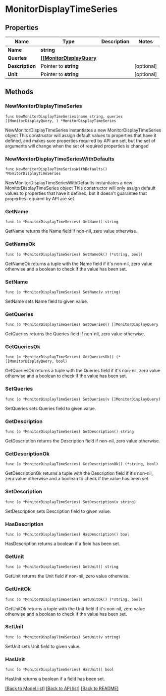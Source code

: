 # MonitorDisplayTimeSeries

## Properties

Name | Type | Description | Notes
------------ | ------------- | ------------- | -------------
**Name** | **string** |  | 
**Queries** | [**[]MonitorDisplayQuery**](MonitorDisplayQuery.md) |  | 
**Description** | Pointer to **string** |  | [optional] 
**Unit** | Pointer to **string** |  | [optional] 

## Methods

### NewMonitorDisplayTimeSeries

`func NewMonitorDisplayTimeSeries(name string, queries []MonitorDisplayQuery, ) *MonitorDisplayTimeSeries`

NewMonitorDisplayTimeSeries instantiates a new MonitorDisplayTimeSeries object
This constructor will assign default values to properties that have it defined,
and makes sure properties required by API are set, but the set of arguments
will change when the set of required properties is changed

### NewMonitorDisplayTimeSeriesWithDefaults

`func NewMonitorDisplayTimeSeriesWithDefaults() *MonitorDisplayTimeSeries`

NewMonitorDisplayTimeSeriesWithDefaults instantiates a new MonitorDisplayTimeSeries object
This constructor will only assign default values to properties that have it defined,
but it doesn't guarantee that properties required by API are set

### GetName

`func (o *MonitorDisplayTimeSeries) GetName() string`

GetName returns the Name field if non-nil, zero value otherwise.

### GetNameOk

`func (o *MonitorDisplayTimeSeries) GetNameOk() (*string, bool)`

GetNameOk returns a tuple with the Name field if it's non-nil, zero value otherwise
and a boolean to check if the value has been set.

### SetName

`func (o *MonitorDisplayTimeSeries) SetName(v string)`

SetName sets Name field to given value.


### GetQueries

`func (o *MonitorDisplayTimeSeries) GetQueries() []MonitorDisplayQuery`

GetQueries returns the Queries field if non-nil, zero value otherwise.

### GetQueriesOk

`func (o *MonitorDisplayTimeSeries) GetQueriesOk() (*[]MonitorDisplayQuery, bool)`

GetQueriesOk returns a tuple with the Queries field if it's non-nil, zero value otherwise
and a boolean to check if the value has been set.

### SetQueries

`func (o *MonitorDisplayTimeSeries) SetQueries(v []MonitorDisplayQuery)`

SetQueries sets Queries field to given value.


### GetDescription

`func (o *MonitorDisplayTimeSeries) GetDescription() string`

GetDescription returns the Description field if non-nil, zero value otherwise.

### GetDescriptionOk

`func (o *MonitorDisplayTimeSeries) GetDescriptionOk() (*string, bool)`

GetDescriptionOk returns a tuple with the Description field if it's non-nil, zero value otherwise
and a boolean to check if the value has been set.

### SetDescription

`func (o *MonitorDisplayTimeSeries) SetDescription(v string)`

SetDescription sets Description field to given value.

### HasDescription

`func (o *MonitorDisplayTimeSeries) HasDescription() bool`

HasDescription returns a boolean if a field has been set.

### GetUnit

`func (o *MonitorDisplayTimeSeries) GetUnit() string`

GetUnit returns the Unit field if non-nil, zero value otherwise.

### GetUnitOk

`func (o *MonitorDisplayTimeSeries) GetUnitOk() (*string, bool)`

GetUnitOk returns a tuple with the Unit field if it's non-nil, zero value otherwise
and a boolean to check if the value has been set.

### SetUnit

`func (o *MonitorDisplayTimeSeries) SetUnit(v string)`

SetUnit sets Unit field to given value.

### HasUnit

`func (o *MonitorDisplayTimeSeries) HasUnit() bool`

HasUnit returns a boolean if a field has been set.


[[Back to Model list]](../README.md#documentation-for-models) [[Back to API list]](../README.md#documentation-for-api-endpoints) [[Back to README]](../README.md)


